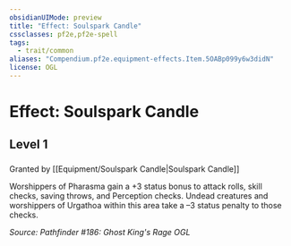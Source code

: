 ```yaml
---
obsidianUIMode: preview
title: "Effect: Soulspark Candle"
cssclasses: pf2e,pf2e-spell
tags:
  - trait/common
aliases: "Compendium.pf2e.equipment-effects.Item.5OABp099y6w3didN"
license: OGL
---
```

# Effect: Soulspark Candle
## Level 1
### 






Granted by [[Equipment/Soulspark Candle|Soulspark Candle]]

Worshippers of Pharasma gain a +3 status bonus to attack rolls, skill checks, saving throws, and Perception checks. Undead creatures and worshippers of Urgathoa within this area take a –3 status penalty to those checks.

*Source: Pathfinder #186: Ghost King's Rage*
*OGL*